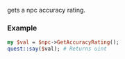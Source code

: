 gets a npc accuracy rating.
### Example

```perl
my $val = $npc->GetAccuracyRating();
quest::say($val); # Returns uint
```